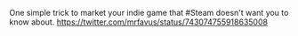 One simple trick to market your indie game that #Steam doesn't want you to know about. https://twitter.com/mrfavus/status/743074755918635008